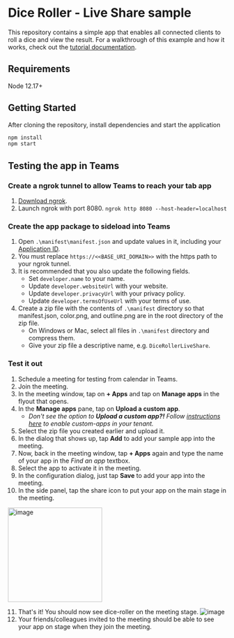 # Dice Roller - Live Share sample

This repository contains a simple app that enables all connected clients to roll a dice and view the result. For a
walkthrough of this example and how it works, check out the [tutorial documentation](https://aka.ms/fluid/tutorial).

## Requirements

Node 12.17+

## Getting Started

After cloning the repository, install dependencies and start the application

```bash
npm install
npm start
```

## Testing the app in Teams

### Create a ngrok tunnel to allow Teams to reach your tab app

1. [Download ngrok](https://ngrok.com/download).
2. Launch ngrok with port 8080.
   `ngrok http 8080 --host-header=localhost`

### Create the app package to sideload into Teams

1. Open `.\manifest\manifest.json` and update values in it, including your [Application ID](https://learn.microsoft.com/microsoftteams/platform/resources/schema/manifest-schema#id).
2. You must replace `https://<<BASE_URI_DOMAIN>>` with the https path to your ngrok tunnel.
3. It is recommended that you also update the following fields.
    - Set `developer.name` to your name.
    - Update `developer.websiteUrl` with your website.
    - Update `developer.privacyUrl` with your privacy policy.
    - Update `developer.termsOfUseUrl` with your terms of use.
4. Create a zip file with the contents of `.\manifest` directory so that manifest.json, color.png, and outline.png are in the root directory of the zip file.
    - On Windows or Mac, select all files in `.\manifest` directory and compress them.
    - Give your zip file a descriptive name, e.g. `DiceRollerLiveShare`.

### Test it out

1. Schedule a meeting for testing from calendar in Teams.
2. Join the meeting.
3. In the meeting window, tap on **+ Apps** and tap on **Manage apps** in the flyout that opens.
4. In the **Manage apps** pane, tap on **Upload a custom app**.
    - _Don't see the option to **Upload a custom app?!** Follow [instructions here](https://docs.microsoft.com/en-us/microsoftteams/teams-custom-app-policies-and-settings) to enable custom-apps in your tenant._
5. Select the zip file you created earlier and upload it.
6. In the dialog that shows up, tap **Add** to add your sample app into the meeting.
7. Now, back in the meeting window, tap **+ Apps** again and type the name of your app in the _Find an app_ textbox.
8. Select the app to activate it in the meeting.
9. In the configuration dialog, just tap **Save** to add your app into the meeting.
10. In the side panel, tap the share icon to put your app on the main stage in the meeting.

<img width="216" alt="image" src="https://user-images.githubusercontent.com/7799064/168399675-73e67154-bdde-4d0f-bb8c-bc62aef00e66.png">

11. That's it! You should now see dice-roller on the meeting stage.
    ![image](https://user-images.githubusercontent.com/7799064/168399633-be29ec2b-55db-49ad-a90d-a1011baa8eaa.png)
12. Your friends/colleagues invited to the meeting should be able to see your app on stage when they join the meeting.
